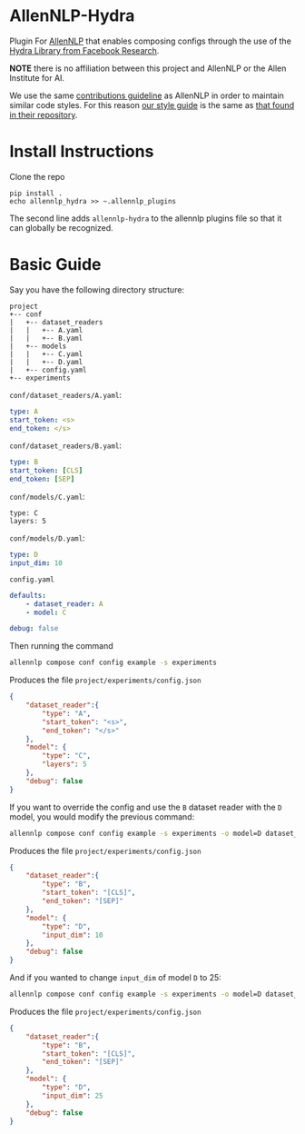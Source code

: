 # AllenNLP-Hydra

Plugin For [AllenNLP](https://github.com/allenai/allennlp) that enables 
composing configs through the use of the 
[Hydra Library from Facebook Research](https://github.com/facebookresearch/hydra).

**NOTE** there is no affiliation between this project and AllenNLP or the Allen 
Institute for AI.

We use the same 
[contributions guideline](https://github.com/gabeorlanski/allennlp-hydra/blob/master/CONTRIBUTING.md) 
as AllenNLP in order to maintain similar code styles. For this reason [our style 
guide](https://github.com/gabeorlanski/allennlp-hydra/blob/master/STYLE.md) is 
the same as [that found in their repository](https://github.com/allenai/allennlp/blob/main/STYLE.md).


# Install Instructions

Clone the repo

```shell
pip install .
echo allennlp_hydra >> ~.allennlp_plugins
```

The second line adds `allennlp-hydra` to the allennlp plugins file so that it 
can globally be recognized.

# Basic Guide

Say you have the following directory structure:

```
project
+-- conf
|   +-- dataset_readers
|   |   +-- A.yaml
|   |   +-- B.yaml
|   +-- models
|   |   +-- C.yaml
|   |   +-- D.yaml
|   +-- config.yaml
+-- experiments
```

`conf/dataset_readers/A.yaml`:

```yml
type: A
start_token: <s>
end_token: </s>
```

`conf/dataset_readers/B.yaml`:

```yml
type: B
start_token: [CLS]
end_token: [SEP]
```


`conf/models/C.yaml`:

```
type: C
layers: 5
```

`conf/models/D.yaml`:

```YAML
type: D
input_dim: 10
```


`config.yaml`
```yml
defaults:
    - dataset_reader: A
    - model: C

debug: false
```

Then running the command
```zsh
allennlp compose conf config example -s experiments
```
Produces the file `project/experiments/config.json`
```json
{
    "dataset_reader":{
        "type": "A",
        "start_token": "<s>",
        "end_token": "</s>"
    },
    "model": {
        "type": "C",
        "layers": 5
    },
    "debug": false
}
```

If you want to override the config and use the `B` dataset reader with the `D`
model, you would modify the previous command:
```zsh
allennlp compose conf config example -s experiments -o model=D dataset_reader=B
```
Produces the file `project/experiments/config.json`
```json
{
    "dataset_reader":{
        "type": "B",
        "start_token": "[CLS]",
        "end_token": "[SEP]"
    },
    "model": {
        "type": "D",
        "input_dim": 10
    },
    "debug": false
}
```

And if you wanted to change `input_dim` of model `D` to 25:
```zsh
allennlp compose conf config example -s experiments -o model=D dataset_reader=B model.input_dim=25
```

Produces the file `project/experiments/config.json`
```json
{
    "dataset_reader":{
        "type": "B",
        "start_token": "[CLS]",
        "end_token": "[SEP]"
    },
    "model": {
        "type": "D",
        "input_dim": 25
    },
    "debug": false
}
```